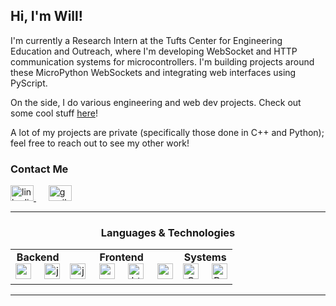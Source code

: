 
## Hi, I'm Will!

I'm currently a Research Intern at the Tufts Center for Engineering Education and Outreach, where I'm developing WebSocket and HTTP communication systems for microcontrollers. I'm building projects around these MicroPython WebSockets and integrating web interfaces using PyScript.

On the side, I do various engineering and web dev projects. Check out some cool stuff [here](https://www.goldmanwilliam.com/)!

A lot of my projects are private (specifically those done in C++ and Python); feel free to reach out to see my other work!

### Contact Me

<p align="left">
  <a href="https://www.linkedin.com/in/william-goldman-79125a283/" target="_blank">
    <img src="https://raw.githubusercontent.com/maurodesouza/profile-readme-generator/master/src/assets/icons/social/linkedin/default.svg" width="37" height="25" alt="linkedin logo" />
  </a>
  &nbsp;&nbsp;&nbsp;&nbsp;
  <a href="mailto:goldmanwilliam3@gmail.com" target="_blank">
    <img src="https://raw.githubusercontent.com/maurodesouza/profile-readme-generator/master/src/assets/icons/social/gmail/default.svg" width="37" height="25" alt="gmail logo" />
  </a>
</p>

---

<h3 align="center">Languages & Technologies</h3>

<table align="center">
  <tr>
    <td align="center">
      <strong>Backend</strong><br>
      <img src="https://cdn.jsdelivr.net/gh/devicons/devicon/icons/python/python-original.svg" width="25" height="25" alt="python logo" /> 
      &nbsp;&nbsp;&nbsp;
      <img src="https://cdn.jsdelivr.net/gh/devicons/devicon/icons/java/java-original.svg" width="25" height="25" alt="java logo" />
    </td>
    <td align="center">
      <strong>Frontend</strong><br>
      <img src="https://cdn.jsdelivr.net/gh/devicons/devicon/icons/javascript/javascript-original.svg" width="25" height="25" alt="javascript logo" /> 
      &nbsp;&nbsp;&nbsp;
      <img src="https://cdn.jsdelivr.net/gh/devicons/devicon/icons/react/react-original.svg" width="25" height="25" alt="reactjs logo" /> 
      &nbsp;&nbsp;&nbsp;
      <img src="https://cdn.jsdelivr.net/gh/devicons/devicon/icons/html5/html5-original.svg" width="25" height="25" alt="html5 logo" /> 
      &nbsp;&nbsp;&nbsp;
      <img src="https://cdn.jsdelivr.net/gh/devicons/devicon/icons/css3/css3-original.svg" width="25" height="25" alt="css3 logo" />
    </td>
    <td align="center">
      <strong>Systems</strong><br>
      <img src="https://raw.githubusercontent.com/isocpp/logos/master/cpp_logo.png" width="25" height="25" alt="C++ Logo" /> 
      &nbsp;&nbsp;&nbsp;
      <img src="https://github.com/rust-lang/rust-artwork/blob/master/logo/rust-logo-128x128.png?raw=true" width="25" height="25" alt="Rust Logo" />
    </td>
  </tr>
</table>

---
